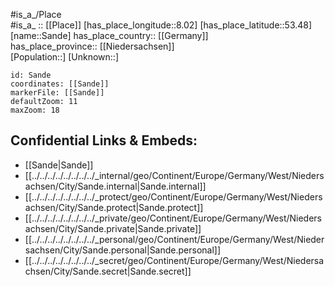 ﻿---
location: [53.48,8.02] 
mapzoom: [7,12] 
mapmarker: city 
type: City
tags:
- geo/City


SpocWebEntityId: 33926
isDeleted: false
confidential: public

---
#is_a_/Place  
#is_a_ :: [[Place]] 
[has_place_longitude::8.02] 
[has_place_latitude::53.48] 
[name::Sande] 
has_place_country:: [[Germany]]  
has_place_province:: [[Niedersachsen]]  
[Population::] 
[Unknown::] 


```leaflet
id: Sande
coordinates: [[Sande]] 
markerFile: [[Sande]] 
defaultZoom: 11 
maxZoom: 18
```


## Confidential Links & Embeds: 
- [[Sande|Sande]]  
- [[../../../../../../../../_internal/geo/Continent/Europe/Germany/West/Niedersachsen/City/Sande.internal|Sande.internal]] 
- [[../../../../../../../../_protect/geo/Continent/Europe/Germany/West/Niedersachsen/City/Sande.protect|Sande.protect]] 
- [[../../../../../../../../_private/geo/Continent/Europe/Germany/West/Niedersachsen/City/Sande.private|Sande.private]] 
- [[../../../../../../../../_personal/geo/Continent/Europe/Germany/West/Niedersachsen/City/Sande.personal|Sande.personal]] 
- [[../../../../../../../../_secret/geo/Continent/Europe/Germany/West/Niedersachsen/City/Sande.secret|Sande.secret]] 
